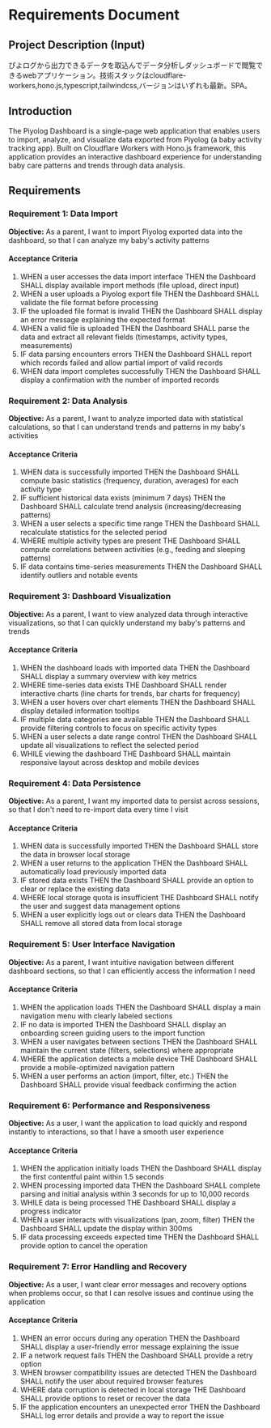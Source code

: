# Requirements Document

## Project Description (Input)
ぴよログから出力できるデータを取込んでデータ分析しダッシュボードで閲覧できるwebアプリケーション。技術スタックはcloudflare-workers,hono.js,typescript,tailwindcss,バージョンはいずれも最新。SPA。

## Introduction
The Piyolog Dashboard is a single-page web application that enables users to import, analyze, and visualize data exported from Piyolog (a baby activity tracking app). Built on Cloudflare Workers with Hono.js framework, this application provides an interactive dashboard experience for understanding baby care patterns and trends through data analysis.

## Requirements

### Requirement 1: Data Import
**Objective:** As a parent, I want to import Piyolog exported data into the dashboard, so that I can analyze my baby's activity patterns

#### Acceptance Criteria
1. WHEN a user accesses the data import interface THEN the Dashboard SHALL display available import methods (file upload, direct input)
2. WHEN a user uploads a Piyolog export file THEN the Dashboard SHALL validate the file format before processing
3. IF the uploaded file format is invalid THEN the Dashboard SHALL display an error message explaining the expected format
4. WHEN a valid file is uploaded THEN the Dashboard SHALL parse the data and extract all relevant fields (timestamps, activity types, measurements)
5. IF data parsing encounters errors THEN the Dashboard SHALL report which records failed and allow partial import of valid records
6. WHEN data import completes successfully THEN the Dashboard SHALL display a confirmation with the number of imported records

### Requirement 2: Data Analysis
**Objective:** As a parent, I want to analyze imported data with statistical calculations, so that I can understand trends and patterns in my baby's activities

#### Acceptance Criteria
1. WHEN data is successfully imported THEN the Dashboard SHALL compute basic statistics (frequency, duration, averages) for each activity type
2. IF sufficient historical data exists (minimum 7 days) THEN the Dashboard SHALL calculate trend analysis (increasing/decreasing patterns)
3. WHEN a user selects a specific time range THEN the Dashboard SHALL recalculate statistics for the selected period
4. WHERE multiple activity types are present THE Dashboard SHALL compute correlations between activities (e.g., feeding and sleeping patterns)
5. IF data contains time-series measurements THEN the Dashboard SHALL identify outliers and notable events

### Requirement 3: Dashboard Visualization
**Objective:** As a parent, I want to view analyzed data through interactive visualizations, so that I can quickly understand my baby's patterns and trends

#### Acceptance Criteria
1. WHEN the dashboard loads with imported data THEN the Dashboard SHALL display a summary overview with key metrics
2. WHERE time-series data exists THE Dashboard SHALL render interactive charts (line charts for trends, bar charts for frequency)
3. WHEN a user hovers over chart elements THEN the Dashboard SHALL display detailed information tooltips
4. IF multiple data categories are available THEN the Dashboard SHALL provide filtering controls to focus on specific activity types
5. WHEN a user selects a date range control THEN the Dashboard SHALL update all visualizations to reflect the selected period
6. WHILE viewing the dashboard THE Dashboard SHALL maintain responsive layout across desktop and mobile devices

### Requirement 4: Data Persistence
**Objective:** As a parent, I want my imported data to persist across sessions, so that I don't need to re-import data every time I visit

#### Acceptance Criteria
1. WHEN data is successfully imported THEN the Dashboard SHALL store the data in browser local storage
2. WHEN a user returns to the application THEN the Dashboard SHALL automatically load previously imported data
3. IF stored data exists THEN the Dashboard SHALL provide an option to clear or replace the existing data
4. WHERE local storage quota is insufficient THE Dashboard SHALL notify the user and suggest data management options
5. WHEN a user explicitly logs out or clears data THEN the Dashboard SHALL remove all stored data from local storage

### Requirement 5: User Interface Navigation
**Objective:** As a parent, I want intuitive navigation between different dashboard sections, so that I can efficiently access the information I need

#### Acceptance Criteria
1. WHEN the application loads THEN the Dashboard SHALL display a main navigation menu with clearly labeled sections
2. IF no data is imported THEN the Dashboard SHALL display an onboarding screen guiding users to the import function
3. WHEN a user navigates between sections THEN the Dashboard SHALL maintain the current state (filters, selections) where appropriate
4. WHERE the application detects a mobile device THE Dashboard SHALL provide a mobile-optimized navigation pattern
5. WHEN a user performs an action (import, filter, etc.) THEN the Dashboard SHALL provide visual feedback confirming the action

### Requirement 6: Performance and Responsiveness
**Objective:** As a user, I want the application to load quickly and respond instantly to interactions, so that I have a smooth user experience

#### Acceptance Criteria
1. WHEN the application initially loads THEN the Dashboard SHALL display the first contentful paint within 1.5 seconds
2. WHEN processing imported data THEN the Dashboard SHALL complete parsing and initial analysis within 3 seconds for up to 10,000 records
3. WHILE data is being processed THE Dashboard SHALL display a progress indicator
4. WHEN a user interacts with visualizations (pan, zoom, filter) THEN the Dashboard SHALL update the display within 300ms
5. IF data processing exceeds expected time THEN the Dashboard SHALL provide option to cancel the operation

### Requirement 7: Error Handling and Recovery
**Objective:** As a user, I want clear error messages and recovery options when problems occur, so that I can resolve issues and continue using the application

#### Acceptance Criteria
1. WHEN an error occurs during any operation THEN the Dashboard SHALL display a user-friendly error message explaining the issue
2. IF a network request fails THEN the Dashboard SHALL provide a retry option
3. WHEN browser compatibility issues are detected THEN the Dashboard SHALL notify the user about required browser features
4. WHERE data corruption is detected in local storage THE Dashboard SHALL provide options to reset or recover the data
5. IF the application encounters an unexpected error THEN the Dashboard SHALL log error details and provide a way to report the issue
